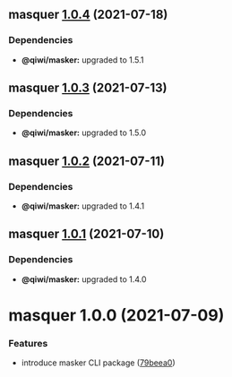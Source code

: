 ## masquer [1.0.4](https://github.com/qiwi/masker/compare/masquer@1.0.3...masquer@1.0.4) (2021-07-18)





### Dependencies

* **@qiwi/masker:** upgraded to 1.5.1

## masquer [1.0.3](https://github.com/qiwi/masker/compare/masquer@1.0.2...masquer@1.0.3) (2021-07-13)





### Dependencies

* **@qiwi/masker:** upgraded to 1.5.0

## masquer [1.0.2](https://github.com/qiwi/masker/compare/masquer@1.0.1...masquer@1.0.2) (2021-07-11)





### Dependencies

* **@qiwi/masker:** upgraded to 1.4.1

## masquer [1.0.1](https://github.com/qiwi/masker/compare/masquer@1.0.0...masquer@1.0.1) (2021-07-10)





### Dependencies

* **@qiwi/masker:** upgraded to 1.4.0

# masquer 1.0.0 (2021-07-09)


### Features

* introduce masker CLI package ([79beea0](https://github.com/qiwi/masker/commit/79beea028cdb7e042f6f7b786f32e56bdb29b7c7))

